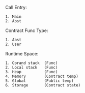

Call Entry:

    1. Main
    2. Abst

   
Contract Func Type:

    1. Abst
    2. User


Runtime Space:

    1. Oprand stack  (Func)
    2. Local stack   (Func)
    3. Heap          (Func)
    4. Memory        (Contract temp)
    5. Global        (Public temp)
    6. Storage       (Contract state)
